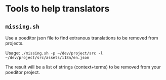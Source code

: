 Tools to help translators
=========================

## `missing.sh`

Use a poeditor json file to find extranous translations to be removed from projects.

Usage:
`./missing.sh -p ~/dev/project/src -l ~/dev/project/src/assets/i18n/en.json`

The result will be a list of strings (context+terms) to be removed from your poeditor project.
